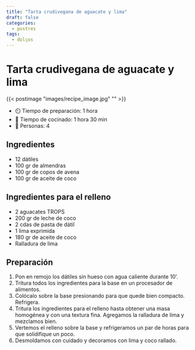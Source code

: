 ```yaml
---
title: "Tarta crudivegana de aguacate y lima"
draft: false 
categories: 
  - postres 
tags: 
  - dolços
---
```


#  Tarta crudivegana de aguacate y lima

{{< postimage "images/recipe_image.jpg" "" >}}


- ⏲️  Tiempo de preparación: 1 hora 
- 🍳 Tiempo de cocinado: 1 hora 30 min 
- 🍴 Personas: 4 

## Ingredientes

- 12 dátiles⁠
- 100 gr de almendras⁠
- 100 gr de copos de avena⁠
- 100 gr de aceite de coco⁠

## Ingredientes para el relleno

- 2 aguacates TROPS
- 200 gr de leche de coco
- 2 cdas de pasta de dátil
- 1 lima exprimida
- 180 gr de aceite de coco
- Ralladura de lima

## Preparación

1. Pon en remojo los dátiles sin hueso con agua caliente durante 10’.⁠
2. Tritura todos los ingredientes para la base en un procesador de alimentos.⁠
3. Colócalo sobre la base presionando para que quede bien compacto. Refrigera.⁠
4. Tritura los ingredientes para el relleno hasta obtener una masa homogénea y con una textura fina. Agregamos la ralladura de lima y mezclamos bien.⁠
5. Vertemos el relleno sobre la base y refrigeramos un par de horas para que solidifique un poco.⁠
6. Desmoldamos con cuidado y decoramos con lima y coco rallado.⁠


